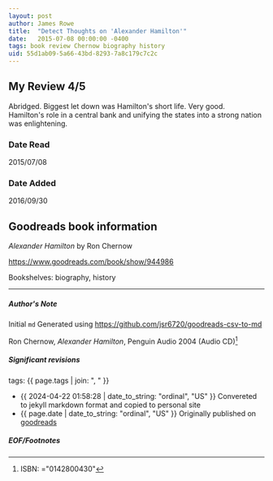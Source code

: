 ```yaml
---
layout: post
author: James Rowe
title:  "Detect Thoughts on 'Alexander Hamilton'"
date:   2015-07-08 00:00:00 -0400
tags: book review Chernow biography history
uid: 55d1ab09-5a66-43bd-8293-7a8c179c7c2c
---
```


<!-- highly dependent on how you personally use jekyll templates, and how you want this to show up -->
<!-- escape any jekyll keys with double brackets -->

## My Review 4/5

Abridged. Biggest let down was Hamilton's short life. Very good.<br/>Hamilton's role in a central bank and unifying the states into a strong nation was enlightening.

### Date Read
2015/07/08

### Date Added
2016/09/30

## Goodreads book information

*Alexander Hamilton* by Ron Chernow

https://www.goodreads.com/book/show/944986

Bookshelves: biography, history

---

##### Author's Note

Initial `md` Generated using https://github.com/jsr6720/goodreads-csv-to-md

Ron Chernow, *Alexander Hamilton*,  Penguin Audio 2004 (Audio CD)[^1]

##### Significant revisions

tags: {{ page.tags | join: ", " }} <!-- todo move this somewhere -->

- {{ 2024-04-22 01:58:28 | date_to_string: "ordinal", "US" }} Convereted to jekyll markdown format and copied to personal site
- {{ page.date | date_to_string: "ordinal", "US" }} Originally published on [goodreads](https://www.goodreads.com)

##### EOF/Footnotes

[^1]: ISBN: ="0142800430"